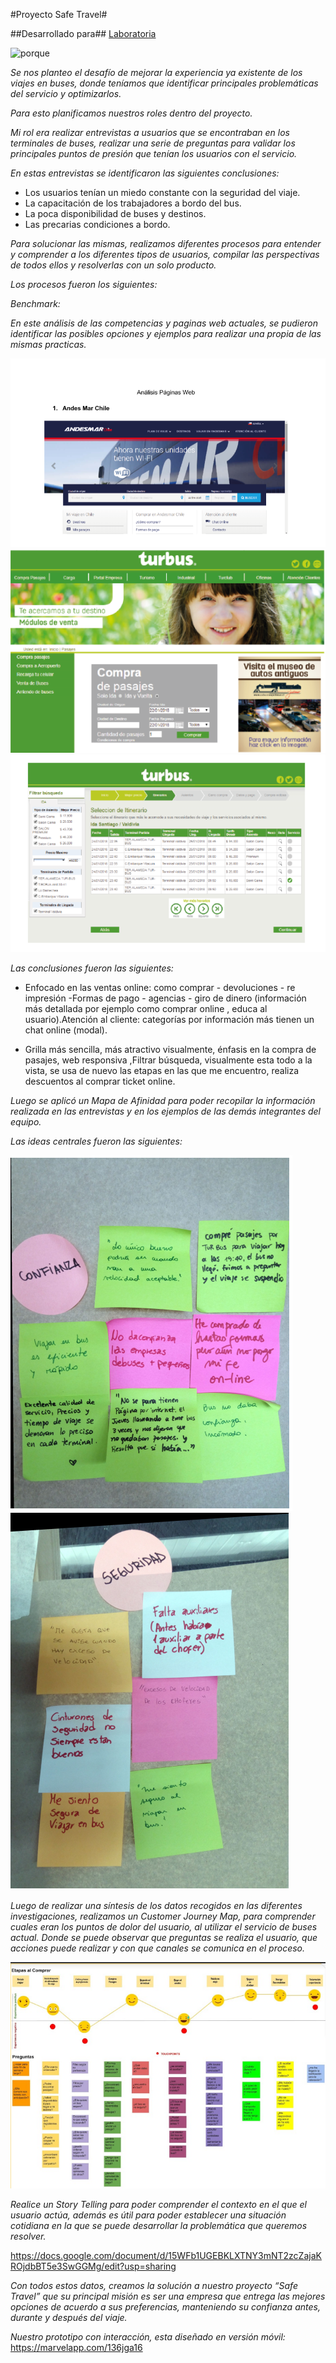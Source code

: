 #Proyecto Safe Travel#

##Desarrollado para##
<a href="http://www.laboratoria.la/">Laboratoria</a>

![porque](https://user-images.githubusercontent.com/32277143/38053505-a4dd5048-32aa-11e8-9629-4ea7f1daf6ce.png)


*Se nos planteo el desafío de mejorar la experiencia ya existente de los viajes en buses, donde teníamos que identificar principales problemáticas del servicio y optimizarlos.*

*Para esto planificamos nuestros roles dentro del proyecto.*

*Mi rol era realizar entrevistas a usuarios que se encontraban en los terminales de buses, realizar una serie de preguntas para validar los principales puntos de presión que tenían los usuarios con el servicio.*

*En estas entrevistas se identificaron las siguientes conclusiones:*

- Los usuarios tenían un miedo constante con la seguridad del viaje.
- La capacitación de los trabajadores a bordo del bus.
- La poca disponibilidad de buses y destinos.
- Las precarias condiciones a bordo.

*Para solucionar las mismas, realizamos diferentes procesos para entender y comprender a los diferentes tipos de usuarios, compilar las perspectivas de todos ellos y resolverlas con un solo producto.*

*Los procesos fueron los siguientes:*

*Benchmark:*

*En este análisis de las competencias y paginas web actuales, se pudieron identificar las posibles opciones y ejemplos para realizar una propia de las mismas practicas.*

<img src="images/imagen-uno.PNG" alt="primera imagen">
<img src="images/imagen-cuatro.PNG" alt="segunda imagen">
<img src="images/imagen-cinco.PNG" alt="tercera imagen">


*Las conclusiones fueron las siguientes:*

- Enfocado en las ventas online: como comprar - devoluciones - re impresión -Formas de pago - agencias - giro de dinero (información más detallada por ejemplo como comprar online , educa al usuario).Atención al cliente: categorías por información más tienen un chat online (modal).

- Grilla más sencilla, más atractivo visualmente, énfasis en la compra de pasajes, web responsiva ,Filtrar búsqueda, visualmente esta todo a la vista, se usa de nuevo las etapas en las que me encuentro, realiza descuentos al comprar ticket online.

*Luego se aplicó un Mapa de Afinidad para poder recopilar la información realizada en las entrevistas y en los ejemplos de las demás integrantes del equipo.*

*Las ideas centrales fueron las siguientes:*

<img src="images/imagen-dos.PNG" alt="afinnity map">
<img src="images/imagen-tres.PNG" alt="afinnity map 2">

*Luego de realizar una síntesis de los datos recogidos en las diferentes investigaciones, realizamos un Customer Journey Map, para comprender cuales eran los puntos de dolor del usuario, al utilizar el servicio de buses actual. Donde se puede observar que preguntas se realiza el usuario, que acciones puede realizar y con que canales se comunica en el proceso.*

<img src="images/customer-journey.PNG" alt="journey">

*Realice un Story Telling para poder comprender el contexto en el que el usuario actúa, además es útil para poder establecer una situación cotidiana en la que se puede desarrollar la problemática que queremos resolver.*

https://docs.google.com/document/d/15WFb1UGEBKLXTNY3mNT2zcZajaKROjdbBT5e3SwGGMg/edit?usp=sharing

*Con todos estos datos, creamos la solución a nuestro proyecto “Safe Travel” que su principal misión es ser una empresa que entrega las mejores opciones de acuerdo a sus preferencias, manteniendo su confianza antes, durante y después del viaje.*

*Nuestro prototipo con interacción, esta diseñado en versión móvil:* https://marvelapp.com/136jga16 
